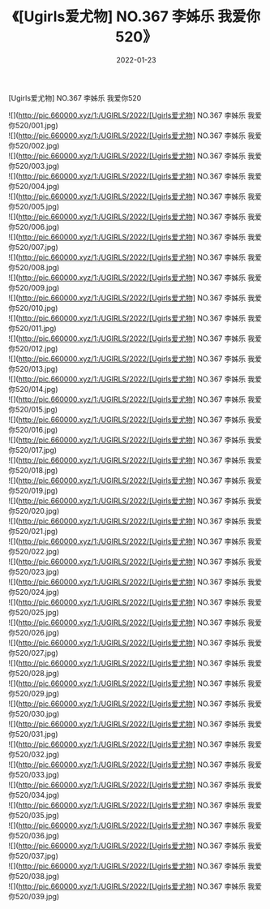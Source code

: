 ﻿---
layout: post
title:  《[Ugirls爱尤物] NO.367 李姊乐 我爱你520》
date:   2022-01-23
img: http://pic.660000.xyz/1:/UGIRLS/2022/[Ugirls爱尤物] NO.367 李姊乐 我爱你520/000.jpg
categories: [美女, 清纯, 唯美]
---

[Ugirls爱尤物] NO.367 李姊乐 我爱你520

 ![](http://pic.660000.xyz/1:/UGIRLS/2022/[Ugirls爱尤物] NO.367 李姊乐 我爱你520/001.jpg) <br>![](http://pic.660000.xyz/1:/UGIRLS/2022/[Ugirls爱尤物] NO.367 李姊乐 我爱你520/002.jpg) <br>![](http://pic.660000.xyz/1:/UGIRLS/2022/[Ugirls爱尤物] NO.367 李姊乐 我爱你520/003.jpg) <br>![](http://pic.660000.xyz/1:/UGIRLS/2022/[Ugirls爱尤物] NO.367 李姊乐 我爱你520/004.jpg) <br>![](http://pic.660000.xyz/1:/UGIRLS/2022/[Ugirls爱尤物] NO.367 李姊乐 我爱你520/005.jpg) <br>![](http://pic.660000.xyz/1:/UGIRLS/2022/[Ugirls爱尤物] NO.367 李姊乐 我爱你520/006.jpg) <br>![](http://pic.660000.xyz/1:/UGIRLS/2022/[Ugirls爱尤物] NO.367 李姊乐 我爱你520/007.jpg) <br>![](http://pic.660000.xyz/1:/UGIRLS/2022/[Ugirls爱尤物] NO.367 李姊乐 我爱你520/008.jpg) <br>![](http://pic.660000.xyz/1:/UGIRLS/2022/[Ugirls爱尤物] NO.367 李姊乐 我爱你520/009.jpg) <br>![](http://pic.660000.xyz/1:/UGIRLS/2022/[Ugirls爱尤物] NO.367 李姊乐 我爱你520/010.jpg) <br>![](http://pic.660000.xyz/1:/UGIRLS/2022/[Ugirls爱尤物] NO.367 李姊乐 我爱你520/011.jpg) <br>![](http://pic.660000.xyz/1:/UGIRLS/2022/[Ugirls爱尤物] NO.367 李姊乐 我爱你520/012.jpg) <br>![](http://pic.660000.xyz/1:/UGIRLS/2022/[Ugirls爱尤物] NO.367 李姊乐 我爱你520/013.jpg) <br>![](http://pic.660000.xyz/1:/UGIRLS/2022/[Ugirls爱尤物] NO.367 李姊乐 我爱你520/014.jpg) <br>![](http://pic.660000.xyz/1:/UGIRLS/2022/[Ugirls爱尤物] NO.367 李姊乐 我爱你520/015.jpg) <br>![](http://pic.660000.xyz/1:/UGIRLS/2022/[Ugirls爱尤物] NO.367 李姊乐 我爱你520/016.jpg) <br>![](http://pic.660000.xyz/1:/UGIRLS/2022/[Ugirls爱尤物] NO.367 李姊乐 我爱你520/017.jpg) <br>![](http://pic.660000.xyz/1:/UGIRLS/2022/[Ugirls爱尤物] NO.367 李姊乐 我爱你520/018.jpg) <br>![](http://pic.660000.xyz/1:/UGIRLS/2022/[Ugirls爱尤物] NO.367 李姊乐 我爱你520/019.jpg) <br>![](http://pic.660000.xyz/1:/UGIRLS/2022/[Ugirls爱尤物] NO.367 李姊乐 我爱你520/020.jpg) <br>![](http://pic.660000.xyz/1:/UGIRLS/2022/[Ugirls爱尤物] NO.367 李姊乐 我爱你520/021.jpg) <br>![](http://pic.660000.xyz/1:/UGIRLS/2022/[Ugirls爱尤物] NO.367 李姊乐 我爱你520/022.jpg) <br>![](http://pic.660000.xyz/1:/UGIRLS/2022/[Ugirls爱尤物] NO.367 李姊乐 我爱你520/023.jpg) <br>![](http://pic.660000.xyz/1:/UGIRLS/2022/[Ugirls爱尤物] NO.367 李姊乐 我爱你520/024.jpg) <br>![](http://pic.660000.xyz/1:/UGIRLS/2022/[Ugirls爱尤物] NO.367 李姊乐 我爱你520/025.jpg) <br>![](http://pic.660000.xyz/1:/UGIRLS/2022/[Ugirls爱尤物] NO.367 李姊乐 我爱你520/026.jpg) <br>![](http://pic.660000.xyz/1:/UGIRLS/2022/[Ugirls爱尤物] NO.367 李姊乐 我爱你520/027.jpg) <br>![](http://pic.660000.xyz/1:/UGIRLS/2022/[Ugirls爱尤物] NO.367 李姊乐 我爱你520/028.jpg) <br>![](http://pic.660000.xyz/1:/UGIRLS/2022/[Ugirls爱尤物] NO.367 李姊乐 我爱你520/029.jpg) <br>![](http://pic.660000.xyz/1:/UGIRLS/2022/[Ugirls爱尤物] NO.367 李姊乐 我爱你520/030.jpg) <br>![](http://pic.660000.xyz/1:/UGIRLS/2022/[Ugirls爱尤物] NO.367 李姊乐 我爱你520/031.jpg) <br>![](http://pic.660000.xyz/1:/UGIRLS/2022/[Ugirls爱尤物] NO.367 李姊乐 我爱你520/032.jpg) <br>![](http://pic.660000.xyz/1:/UGIRLS/2022/[Ugirls爱尤物] NO.367 李姊乐 我爱你520/033.jpg) <br>![](http://pic.660000.xyz/1:/UGIRLS/2022/[Ugirls爱尤物] NO.367 李姊乐 我爱你520/034.jpg) <br>![](http://pic.660000.xyz/1:/UGIRLS/2022/[Ugirls爱尤物] NO.367 李姊乐 我爱你520/035.jpg) <br>![](http://pic.660000.xyz/1:/UGIRLS/2022/[Ugirls爱尤物] NO.367 李姊乐 我爱你520/036.jpg) <br>![](http://pic.660000.xyz/1:/UGIRLS/2022/[Ugirls爱尤物] NO.367 李姊乐 我爱你520/037.jpg) <br>![](http://pic.660000.xyz/1:/UGIRLS/2022/[Ugirls爱尤物] NO.367 李姊乐 我爱你520/038.jpg) <br>![](http://pic.660000.xyz/1:/UGIRLS/2022/[Ugirls爱尤物] NO.367 李姊乐 我爱你520/039.jpg) <br>
